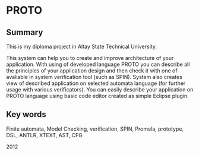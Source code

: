 PROTO
=====

Summary
-------

This is my diploma project in Altay State Technical University.

This system can help you to create and improve architecture of your application.
With using of developed language PROTO you can describe all the principles of your application design and then check it with one of avaliable in system verification tool (such as SPIN). System also creates view of described application on selected automata language (for further usage with various verificators).
You can easily describe your application on PROTO language using basic code editor created as simple Eclipse plugin.

Key words
---------
Finite automata, Model Checking, verification, SPIN, Promela, prototype, DSL, ANTLR, XTEXT, AST, CFG

2012